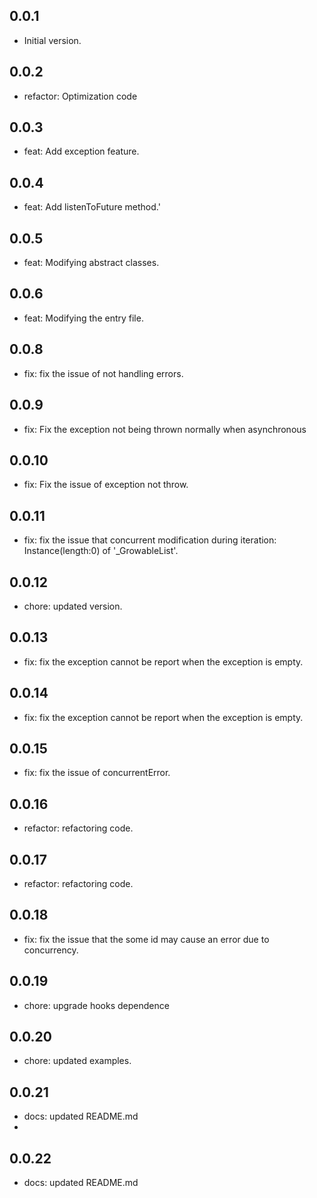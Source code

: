 ## 0.0.1

- Initial version.

## 0.0.2
- refactor: Optimization code

## 0.0.3
- feat: Add exception feature.

## 0.0.4
- feat: Add listenToFuture method.'

## 0.0.5
- feat: Modifying abstract classes.

## 0.0.6
- feat: Modifying the entry file.

## 0.0.8
- fix: fix the issue of not handling errors.
 
## 0.0.9

- fix: Fix the exception not being thrown normally when asynchronous

## 0.0.10
- fix: Fix the issue of exception not throw.

## 0.0.11
- fix: fix the issue that concurrent modification during iteration: Instance(length:0) of '_GrowableList'.

## 0.0.12
- chore: updated version.

## 0.0.13
- fix: fix the exception cannot be report when the exception is empty.

## 0.0.14

- fix: fix the exception cannot be report when the exception is empty.

## 0.0.15

- fix: fix the issue of concurrentError.

## 0.0.16

- refactor: refactoring code.

## 0.0.17

- refactor: refactoring code.

## 0.0.18

- fix: fix the issue that the some id may cause an error due to concurrency.

## 0.0.19

- chore: upgrade hooks dependence

## 0.0.20

- chore: updated examples.

## 0.0.21

- docs: updated README.md
- 
## 0.0.22

- docs: updated README.md
